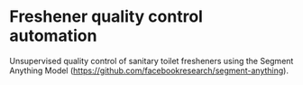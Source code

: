 # Freshener quality control automation
Unsupervised quality control of sanitary toilet fresheners using the Segment Anything Model (https://github.com/facebookresearch/segment-anything).
